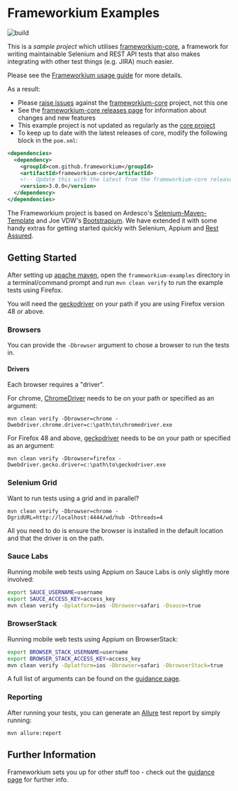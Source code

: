 # Frameworkium Examples 
![build](https://github.com/frameworkium/frameworkium-examples/workflows/frameworkium-examples%20build/badge.svg)

This is a *sample project* which utilises [frameworkium-core][frameworkium-core], 
a framework for writing maintainable Selenium and REST API tests that also makes 
integrating with other test things (e.g. JIRA) much easier.

Please see the [Frameworkium usage guide][guidance] for more details.

As a result:
* Please [raise issues][core-issues] against the [frameworkium-core][frameworkium-core] project, not this one
* See the [frameworkium-core releases page][core-releases] for information about changes and new features
* This example project is not updated as regularly as the [core project][frameworkium-core]
* To keep up to date with the latest releases of core, modify the following block in the `pom.xml`:
```xml
<dependencies>
  <dependency>
    <groupId>com.github.frameworkium</groupId>
    <artifactId>frameworkium-core</artifactId>
    <!-- Update this with the latest from the frameworkium-core releases page -->
    <version>3.0.0</version>
  </dependency>
</dependencies>
```

The Frameworkium project is based on Ardesco's [Selenium-Maven-Template][ardesco] and 
Joe VDW's [Bootstrapium][bootstrapium]. We have extended it with some handy extras
for getting started quickly with Selenium, Appium and [Rest Assured][rest-assured].

## Getting Started

After setting up [apache maven][mvn], open the `frameworkium-examples` directory in a 
terminal/command prompt and run `mvn clean verify` to run the example tests using Firefox.

You will need the [geckodriver][geckodriver] on your path if you are using 
Firefox version 48 or above.

### Browsers

You can provide the `-Dbrowser` argument to chose a browser to run the tests in.

#### Drivers

Each browser requires a "driver".

For chrome, [ChromeDriver][chromedriver] needs to be on your path or specified
as an argument:
```
mvn clean verify -Dbrowser=chrome -Dwebdriver.chrome.driver=c:\path\to\chromedriver.exe
```

For Firefox 48 and above, [geckodriver][geckodriver] needs to be on your path or specified
as an argument:
```
mvn clean verify -Dbrowser=firefox -Dwebdriver.gecko.driver=c:\path\to\geckodriver.exe
```

### Selenium Grid

Want to run tests using a grid and in parallel?
```
mvn clean verify -Dbrowser=chrome -DgridURL=http://localhost:4444/wd/hub -Dthreads=4
```

All you need to do is ensure the browser is installed in the default location
and that the driver is on the path.

### Sauce Labs

Running mobile web tests using Appium on Sauce Labs is only slightly more involved:

```bash
export SAUCE_USERNAME=username
export SAUCE_ACCESS_KEY=access_key
mvn clean verify -Dplatform=ios -Dbrowser=safari -Dsauce=true 
```

### BrowserStack

Running mobile web tests using Appium on BrowserStack:

```bash
export BROWSER_STACK_USERNAME=username
export BROWSER_STACK_ACCESS_KEY=access_key
mvn clean verify -Dplatform=ios -Dbrowser=safari -DbrowserStack=true 
```

A full list of arguments can be found on the [guidance page][guidance].

### Reporting

After running your tests, you can generate an [Allure][allure] test report by 
simply running:

```
mvn allure:report 
```

## Further Information

Frameworkium sets you up for other stuff too - check out the
[guidance page][guidance] for further info.

[status-svg]: https://travis-ci.org/Frameworkium/frameworkium-examples.svg?branch=master
[status]: https://travis-ci.org/Frameworkium/frameworkium-examples
[ardesco]: https://github.com/Ardesco/Selenium-Maven-Template
[bootstrapium]: https://github.com/jvanderwee/bootstrapium
[rest-assured]: http://rest-assured.io/
[frameworkium-core]: https://github.com/Frameworkium/frameworkium-core
[core-issues]: https://github.com/Frameworkium/frameworkium-core/issues
[core-releases]: https://github.com/Frameworkium/frameworkium-core/releases
[mvn]: https://maven.apache.org/download.cgi
[geckodriver]: https://github.com/mozilla/geckodriver/releases
[chromedriver]: https://sites.google.com/a/chromium.org/chromedriver/home
[guidance]: https://frameworkium.github.io
[allure]: https://docs.qameta.io/allure/
